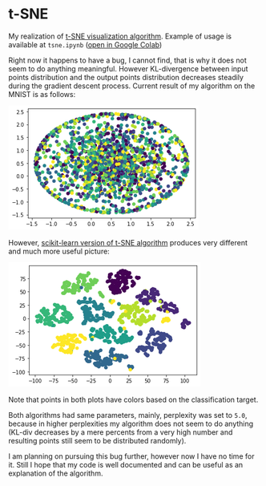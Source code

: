 # t-SNE

My realization of [t-SNE visualization algorithm](https://lvdmaaten.github.io/tsne/). Example of usage is available at `tsne.ipynb` ([open in Google Colab](https://colab.research.google.com/github/Binpord/mipt_visualisation/blob/main/hw4_tsne/tsne.ipynb))

Right now it happens to have a bug, I cannot find, that is why it does not seem to do anything meaningful. However KL-divergence between input points distribution and the output points distribution decreases steadily during the gradient descent process. Current result of my algorithm on the MNIST is as follows:

![mnist visualization](tsne.png)

However, [scikit-learn version of t-SNE algorithm](https://scikit-learn.org/stable/modules/generated/sklearn.manifold.TSNE.html) produces very different and much more useful picture:

![sklearn visualization](sklearn_tsne.png)

Note that points in both plots have colors based on the classification target.

Both algorithms had same parameters, mainly, perplexity was set to `5.0`, because in higher perplexities my algorithm does not seem to do anything (KL-div decreases by a mere percents from a very high number and resulting points still seem to be distributed randomly).

I am planning on pursuing this bug further, however now I have no time for it. Still I hope that my code is well documented and can be useful as an explanation of the algorithm.